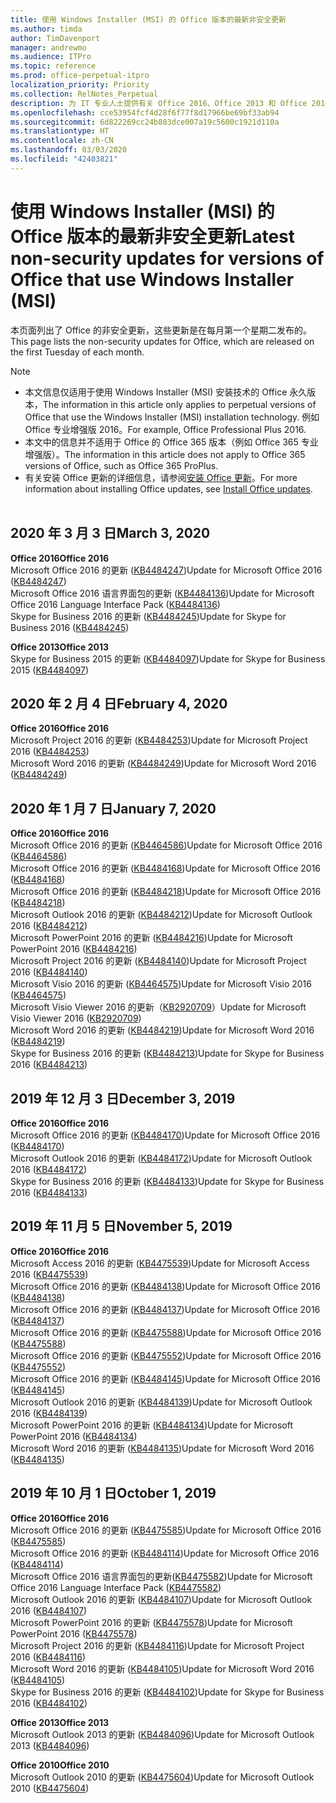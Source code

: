 ```yaml
---
title: 使用 Windows Installer (MSI) 的 Office 版本的最新非安全更新
ms.author: timda
author: TimDavenport
manager: andrewmo
ms.audience: ITPro
ms.topic: reference
ms.prod: office-perpetual-itpro
localization_priority: Priority
ms.collection: RelNotes_Perpetual
description: 为 IT 专业人士提供有关 Office 2016、Office 2013 和 Office 2010 永久版本的最新非安全更新信息的链接
ms.openlocfilehash: cce53954fcf4d28f6f77f8d17966be69bf33ab94
ms.sourcegitcommit: 6d822269cc24b803dce007a19c5600c1921d110a
ms.translationtype: HT
ms.contentlocale: zh-CN
ms.lasthandoff: 03/03/2020
ms.locfileid: "42403821"
---
```

# <a name="latest-non-security-updates-for-versions-of-office-that-use-windows-installer-msi"></a><span data-ttu-id="90f0f-103">使用 Windows Installer (MSI) 的 Office 版本的最新非安全更新</span><span class="sxs-lookup"><span data-stu-id="90f0f-103">Latest non-security updates for versions of Office that use Windows Installer (MSI)</span></span>

<span data-ttu-id="90f0f-104">本页面列出了 Office 的非安全更新，这些更新是在每月第一个星期二发布的。</span><span class="sxs-lookup"><span data-stu-id="90f0f-104">This page lists the non-security updates for Office, which are released on the first Tuesday of each month.</span></span>

> [!NOTE]
> - <span data-ttu-id="90f0f-105">本文信息仅适用于使用 Windows Installer (MSI) 安装技术的 Office 永久版本，</span><span class="sxs-lookup"><span data-stu-id="90f0f-105">The information in this article only applies to perpetual versions of Office that use the Windows Installer (MSI) installation technology.</span></span> <span data-ttu-id="90f0f-106">例如 Office 专业增强版 2016。</span><span class="sxs-lookup"><span data-stu-id="90f0f-106">For example, Office Professional Plus 2016.</span></span>
> - <span data-ttu-id="90f0f-107">本文中的信息并不适用于 Office 的 Office 365 版本（例如 Office 365 专业增强版）。</span><span class="sxs-lookup"><span data-stu-id="90f0f-107">The information in this article does not apply to Office 365 versions of Office, such as Office 365 ProPlus.</span></span>
> - <span data-ttu-id="90f0f-108">有关安装 Office 更新的详细信息，请参阅[安装 Office 更新](https://support.office.com/article/2ab296f3-7f03-43a2-8e50-46de917611c5)。</span><span class="sxs-lookup"><span data-stu-id="90f0f-108">For more information about installing Office updates, see [Install Office updates](https://support.office.com/article/2ab296f3-7f03-43a2-8e50-46de917611c5).</span></span>
<br/><br/>

## <a name="march-3-2020"></a><span data-ttu-id="90f0f-109">2020 年 3 月 3 日</span><span class="sxs-lookup"><span data-stu-id="90f0f-109">March 3, 2020</span></span>

<span data-ttu-id="90f0f-110">**Office 2016**</span><span class="sxs-lookup"><span data-stu-id="90f0f-110">**Office 2016**</span></span><br/>
<span data-ttu-id="90f0f-111">Microsoft Office 2016 的更新 ([KB4484247](https://support.microsoft.com/help/4484247))</span><span class="sxs-lookup"><span data-stu-id="90f0f-111">Update for Microsoft Office 2016 ([KB4484247](https://support.microsoft.com/help/4484247))</span></span><br/> <span data-ttu-id="90f0f-112">Microsoft Office 2016 语言界面包的更新 ([KB4484136](https://support.microsoft.com/help/4484136))</span><span class="sxs-lookup"><span data-stu-id="90f0f-112">Update for Microsoft Office 2016 Language Interface Pack ([KB4484136](https://support.microsoft.com/help/4484136))</span></span><br/>
<span data-ttu-id="90f0f-113">Skype for Business 2016 的更新 ([KB4484245](https://support.microsoft.com/help/4484245))</span><span class="sxs-lookup"><span data-stu-id="90f0f-113">Update for Skype for Business 2016 ([KB4484245](https://support.microsoft.com/help/4484245))</span></span> <br/>

<span data-ttu-id="90f0f-114">**Office 2013**</span><span class="sxs-lookup"><span data-stu-id="90f0f-114">**Office 2013**</span></span><br/>
<span data-ttu-id="90f0f-115">Skype for Business 2015 的更新 ([KB4484097](https://support.microsoft.com/help/4484097))</span><span class="sxs-lookup"><span data-stu-id="90f0f-115">Update for Skype for Business 2015 ([KB4484097](https://support.microsoft.com/help/4484097))</span></span><br/>


## <a name="february-4-2020"></a><span data-ttu-id="90f0f-116">2020 年 2 月 4 日</span><span class="sxs-lookup"><span data-stu-id="90f0f-116">February 4, 2020</span></span>

<span data-ttu-id="90f0f-117">**Office 2016**</span><span class="sxs-lookup"><span data-stu-id="90f0f-117">**Office 2016**</span></span><br/>
<span data-ttu-id="90f0f-118">Microsoft Project 2016 的更新 ([KB4484253](https://support.microsoft.com/help/4484253))</span><span class="sxs-lookup"><span data-stu-id="90f0f-118">Update for Microsoft Project 2016 ([KB4484253](https://support.microsoft.com/help/4484253))</span></span> <br/>
<span data-ttu-id="90f0f-119">Microsoft Word 2016 的更新 ([KB4484249](https://support.microsoft.com/help/4484249))</span><span class="sxs-lookup"><span data-stu-id="90f0f-119">Update for Microsoft Word 2016 ([KB4484249](https://support.microsoft.com/help/4484249))</span></span> <br/>

## <a name="january-7-2020"></a><span data-ttu-id="90f0f-120">2020 年 1 月 7 日</span><span class="sxs-lookup"><span data-stu-id="90f0f-120">January 7, 2020</span></span>

<span data-ttu-id="90f0f-121">**Office 2016**</span><span class="sxs-lookup"><span data-stu-id="90f0f-121">**Office 2016**</span></span><br/>
<span data-ttu-id="90f0f-122">Microsoft Office 2016 的更新 ([KB4464586](https://support.microsoft.com/help/4464586))</span><span class="sxs-lookup"><span data-stu-id="90f0f-122">Update for Microsoft Office 2016 ([KB4464586](https://support.microsoft.com/help/4464586))</span></span> <br/>
<span data-ttu-id="90f0f-123">Microsoft Office 2016 的更新 ([KB4484168](https://support.microsoft.com/help/4484168))</span><span class="sxs-lookup"><span data-stu-id="90f0f-123">Update for Microsoft Office 2016 ([KB4484168](https://support.microsoft.com/help/4484168))</span></span> <br/>
<span data-ttu-id="90f0f-124">Microsoft Office 2016 的更新 ([KB4484218](https://support.microsoft.com/help/4484218))</span><span class="sxs-lookup"><span data-stu-id="90f0f-124">Update for Microsoft Office 2016 ([KB4484218](https://support.microsoft.com/help/4484218))</span></span> <br/>
<span data-ttu-id="90f0f-125">Microsoft Outlook 2016 的更新 ([KB4484212](https://support.microsoft.com/help/4484212))</span><span class="sxs-lookup"><span data-stu-id="90f0f-125">Update for Microsoft Outlook 2016 ([KB4484212](https://support.microsoft.com/help/4484212))</span></span> <br/>
<span data-ttu-id="90f0f-126">Microsoft PowerPoint 2016 的更新 ([KB4484216](https://support.microsoft.com/help/4484216))</span><span class="sxs-lookup"><span data-stu-id="90f0f-126">Update for Microsoft PowerPoint 2016 ([KB4484216](https://support.microsoft.com/help/4484216))</span></span> <br/>
<span data-ttu-id="90f0f-127">Microsoft Project 2016 的更新 ([KB4484140](https://support.microsoft.com/help/4484140))</span><span class="sxs-lookup"><span data-stu-id="90f0f-127">Update for Microsoft Project 2016 ([KB4484140](https://support.microsoft.com/help/4484140))</span></span> <br/>
<span data-ttu-id="90f0f-128">Microsoft Visio 2016 的更新 ([KB4464575](https://support.microsoft.com/help/4464575))</span><span class="sxs-lookup"><span data-stu-id="90f0f-128">Update for Microsoft Visio 2016 ([KB4464575](https://support.microsoft.com/help/4464575))</span></span> <br/>
<span data-ttu-id="90f0f-129">Microsoft Visio Viewer 2016 的更新（[KB2920709](https://support.microsoft.com/help/2920709)）</span><span class="sxs-lookup"><span data-stu-id="90f0f-129">Update for Microsoft Visio Viewer 2016 ([KB2920709](https://support.microsoft.com/help/2920709))</span></span> <br/>
<span data-ttu-id="90f0f-130">Microsoft Word 2016 的更新 ([KB4484219](https://support.microsoft.com/help/4484219))</span><span class="sxs-lookup"><span data-stu-id="90f0f-130">Update for Microsoft Word 2016 ([KB4484219](https://support.microsoft.com/help/4484219))</span></span> <br/>
<span data-ttu-id="90f0f-131">Skype for Business 2016 的更新 ([KB4484213](https://support.microsoft.com/help/4484213))</span><span class="sxs-lookup"><span data-stu-id="90f0f-131">Update for Skype for Business 2016 ([KB4484213](https://support.microsoft.com/help/4484213))</span></span> <br/>


## <a name="december-3-2019"></a><span data-ttu-id="90f0f-132">2019 年 12 月 3 日</span><span class="sxs-lookup"><span data-stu-id="90f0f-132">December 3, 2019</span></span>

<span data-ttu-id="90f0f-133">**Office 2016**</span><span class="sxs-lookup"><span data-stu-id="90f0f-133">**Office 2016**</span></span><br/>
<span data-ttu-id="90f0f-134">Microsoft Office 2016 的更新 ([KB4484170](https://support.microsoft.com/help/4484170))</span><span class="sxs-lookup"><span data-stu-id="90f0f-134">Update for Microsoft Office 2016 ([KB4484170](https://support.microsoft.com/help/4484170))</span></span> <br/>
<span data-ttu-id="90f0f-135">Microsoft Outlook 2016 的更新 ([KB4484172](https://support.microsoft.com/help/4484172))</span><span class="sxs-lookup"><span data-stu-id="90f0f-135">Update for Microsoft Outlook 2016 ([KB4484172](https://support.microsoft.com/help/4484172))</span></span> <br/>
<span data-ttu-id="90f0f-136">Skype for Business 2016 的更新 ([KB4484133](https://support.microsoft.com/help/4484133))</span><span class="sxs-lookup"><span data-stu-id="90f0f-136">Update for Skype for Business 2016 ([KB4484133](https://support.microsoft.com/help/4484133))</span></span> <br/>

## <a name="november-5-2019"></a><span data-ttu-id="90f0f-137">2019 年 11 月 5 日</span><span class="sxs-lookup"><span data-stu-id="90f0f-137">November 5, 2019</span></span>

<span data-ttu-id="90f0f-138">**Office 2016**</span><span class="sxs-lookup"><span data-stu-id="90f0f-138">**Office 2016**</span></span><br/>
<span data-ttu-id="90f0f-139">Microsoft Access 2016 的更新 ([KB4475539](https://support.microsoft.com/help/4475539))</span><span class="sxs-lookup"><span data-stu-id="90f0f-139">Update for Microsoft Access 2016 ([KB4475539](https://support.microsoft.com/help/4475539))</span></span> <br/>
<span data-ttu-id="90f0f-140">Microsoft Office 2016 的更新 ([KB4484138](https://support.microsoft.com/help/4484138))</span><span class="sxs-lookup"><span data-stu-id="90f0f-140">Update for Microsoft Office 2016 ([KB4484138](https://support.microsoft.com/help/4484138))</span></span> <br/>
<span data-ttu-id="90f0f-141">Microsoft Office 2016 的更新 ([KB4484137](https://support.microsoft.com/help/4484137))</span><span class="sxs-lookup"><span data-stu-id="90f0f-141">Update for Microsoft Office 2016 ([KB4484137](https://support.microsoft.com/help/4484137))</span></span> <br/>
<span data-ttu-id="90f0f-142">Microsoft Office 2016 的更新 ([KB4475588](https://support.microsoft.com/help/4475588))</span><span class="sxs-lookup"><span data-stu-id="90f0f-142">Update for Microsoft Office 2016 ([KB4475588](https://support.microsoft.com/help/4475588))</span></span> <br/>
<span data-ttu-id="90f0f-143">Microsoft Office 2016 的更新 ([KB4475552](https://support.microsoft.com/help/4475552))</span><span class="sxs-lookup"><span data-stu-id="90f0f-143">Update for Microsoft Office 2016 ([KB4475552](https://support.microsoft.com/help/4475552))</span></span> <br/>
<span data-ttu-id="90f0f-144">Microsoft Office 2016 的更新 ([KB4484145](https://support.microsoft.com/help/4484145))</span><span class="sxs-lookup"><span data-stu-id="90f0f-144">Update for Microsoft Office 2016 ([KB4484145](https://support.microsoft.com/help/4484145))</span></span> <br/>
<span data-ttu-id="90f0f-145">Microsoft Outlook 2016 的更新 ([KB4484139](https://support.microsoft.com/help/4484139))</span><span class="sxs-lookup"><span data-stu-id="90f0f-145">Update for Microsoft Outlook 2016 ([KB4484139](https://support.microsoft.com/help/4484139))</span></span> <br/>
<span data-ttu-id="90f0f-146">Microsoft PowerPoint 2016 的更新 ([KB4484134](https://support.microsoft.com/help/4484134))</span><span class="sxs-lookup"><span data-stu-id="90f0f-146">Update for Microsoft PowerPoint 2016 ([KB4484134](https://support.microsoft.com/help/4484134))</span></span> <br/>
<span data-ttu-id="90f0f-147">Microsoft Word 2016 的更新 ([KB4484135](https://support.microsoft.com/help/4484135))</span><span class="sxs-lookup"><span data-stu-id="90f0f-147">Update for Microsoft Word 2016 ([KB4484135](https://support.microsoft.com/help/4484135))</span></span> <br/>

## <a name="october-1-2019"></a><span data-ttu-id="90f0f-148">2019 年 10 月 1 日</span><span class="sxs-lookup"><span data-stu-id="90f0f-148">October 1, 2019</span></span>

<span data-ttu-id="90f0f-149">**Office 2016**</span><span class="sxs-lookup"><span data-stu-id="90f0f-149">**Office 2016**</span></span><br/>
<span data-ttu-id="90f0f-150">Microsoft Office 2016 的更新 ([KB4475585](https://support.microsoft.com/help/4475585))</span><span class="sxs-lookup"><span data-stu-id="90f0f-150">Update for Microsoft Office 2016 ([KB4475585](https://support.microsoft.com/help/4475585))</span></span> <br/> <span data-ttu-id="90f0f-151">Microsoft Office 2016 的更新 ([KB4484114](https://support.microsoft.com/help/4484114))</span><span class="sxs-lookup"><span data-stu-id="90f0f-151">Update for Microsoft Office 2016 ([KB4484114](https://support.microsoft.com/help/4484114))</span></span> <br/>
<span data-ttu-id="90f0f-152">Microsoft Office 2016 语言界面包的更新([KB4475582](https://support.microsoft.com/help/4475582))</span><span class="sxs-lookup"><span data-stu-id="90f0f-152">Update for Microsoft Office 2016 Language Interface Pack ([KB4475582](https://support.microsoft.com/help/4475582))</span></span><br/>
<span data-ttu-id="90f0f-153">Microsoft Outlook 2016 的更新 ([KB4484107](https://support.microsoft.com/help/4484107))</span><span class="sxs-lookup"><span data-stu-id="90f0f-153">Update for Microsoft Outlook 2016 ([KB4484107](https://support.microsoft.com/help/4484107))</span></span> <br/>
<span data-ttu-id="90f0f-154">Microsoft PowerPoint 2016 的更新 ([KB4475578](https://support.microsoft.com/help/4475578))</span><span class="sxs-lookup"><span data-stu-id="90f0f-154">Update for Microsoft PowerPoint 2016 ([KB4475578](https://support.microsoft.com/help/4475578))</span></span> <br/>
<span data-ttu-id="90f0f-155">Microsoft Project 2016 的更新 ([KB4484116](https://support.microsoft.com/help/4484116))</span><span class="sxs-lookup"><span data-stu-id="90f0f-155">Update for Microsoft Project 2016 ([KB4484116](https://support.microsoft.com/help/4484116))</span></span> <br/>
<span data-ttu-id="90f0f-156">Microsoft Word 2016 的更新 ([KB4484105](https://support.microsoft.com/help/4484105))</span><span class="sxs-lookup"><span data-stu-id="90f0f-156">Update for Microsoft Word 2016 ([KB4484105](https://support.microsoft.com/help/4484105))</span></span> <br/>
<span data-ttu-id="90f0f-157">Skype for Business 2016 的更新 ([KB4484102](https://support.microsoft.com/help/4484102))</span><span class="sxs-lookup"><span data-stu-id="90f0f-157">Update for Skype for Business 2016 ([KB4484102](https://support.microsoft.com/help/4484102))</span></span> <br/>

<span data-ttu-id="90f0f-158">**Office 2013**</span><span class="sxs-lookup"><span data-stu-id="90f0f-158">**Office 2013**</span></span><br/>
<span data-ttu-id="90f0f-159">Microsoft Outlook 2013 的更新 ([KB4484096](https://support.microsoft.com/help/4484096))</span><span class="sxs-lookup"><span data-stu-id="90f0f-159">Update for Microsoft Outlook 2013 ([KB4484096](https://support.microsoft.com/help/4484096))</span></span><br/>

<span data-ttu-id="90f0f-160">**Office 2010**</span><span class="sxs-lookup"><span data-stu-id="90f0f-160">**Office 2010**</span></span><br/>
<span data-ttu-id="90f0f-161">Microsoft Outlook 2010 的更新 ([KB4475604](https://support.microsoft.com/help/4475604))</span><span class="sxs-lookup"><span data-stu-id="90f0f-161">Update for Microsoft Outlook 2010 ([KB4475604](https://support.microsoft.com/help/4475604))</span></span><br/><br/>

